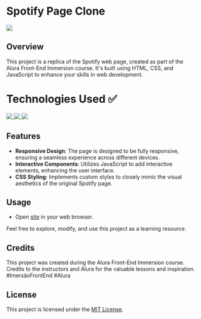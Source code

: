 # Spotify Page Clone

<img src="https://github.com/LuizMorato/spotify-clone/assets/109006053/89736f70-7ab9-4a26-83a0-c12dd67ce5e8"/>

## Overview

This project is a replica of the Spotify web page, created as part of the Alura Front-End Immersion course. It's built using HTML, CSS, and JavaScript to enhance your skills in web development.

# Technologies Used ✅
<a href="https://skillicons.dev">
    <img src="https://skillicons.dev/icons?i=html" />
    <img src="https://skillicons.dev/icons?i=css" />
    <img src="https://skillicons.dev/icons?i=js" />
</a>

## Features

- **Responsive Design**: The page is designed to be fully responsive, ensuring a seamless experience across different devices.
- **Interactive Components**: Utilizes JavaScript to add interactive elements, enhancing the user interface.
- **CSS Styling**: Implements custom styles to closely mimic the visual aesthetics of the original Spotify page.

## Usage

- Open [site](https://spotify-clone-delta-eight-30.vercel.app/) in your web browser.

Feel free to explore, modify, and use this project as a learning resource.

## Credits

This project was created during the Alura Front-End Immersion course. Credits to the instructors and Alura for the valuable lessons and inspiration.
#ImersãoFrontEnd #Alura

## License

This project is licensed under the [MIT License](LICENSE).
